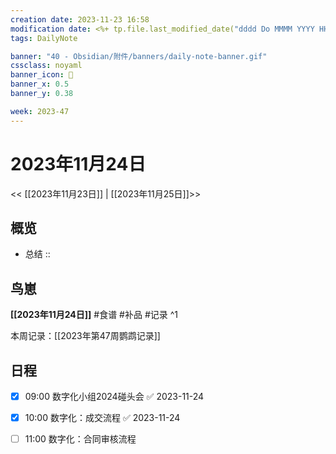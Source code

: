 ```yaml
---
creation date: 2023-11-23 16:58
modification date: <%+ tp.file.last_modified_date("dddd Do MMMM YYYY HH:mm:ss") %>
tags: DailyNote

banner: "40 - Obsidian/附件/banners/daily-note-banner.gif"
cssclass: noyaml
banner_icon: 💌
banner_x: 0.5
banner_y: 0.38

week: 2023-47
---
```


# 2023年11月24日

<< [[2023年11月23日]] | [[2023年11月25日]]>>


## 概览
- 总结 :: 
## 鸟崽
**[[2023年11月24日]]**
#食谱 
#补品 
#记录 
^1

本周记录：[[2023年第47周鹦鹉记录]]

## 日程

- [x] 09:00 数字化小组2024碰头会 ✅ 2023-11-24

- [x] 10:00 数字化：成交流程 ✅ 2023-11-24

- [ ] 11:00 数字化：合同审核流程
